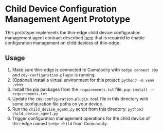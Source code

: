 # Child Device Configuration Management Agent Prototype

This prototype implements the thin-edge child device configuration management agent contract described
[here](https://github.com/thin-edge/thin-edge.io/blob/main/docs/src/howto-guides/child_device_config_management_agent.md)
that is required to enable configuration management on child devices of thin-edge.

## Usage

1. Make sure thin-edge is connected to Cumulocity with `tedge connect c8y` and `c8y-configuration-plugin` is running.
1. (Optional) Install a virtual environment for this project: `python3 -m venv .venv`
1. Install the pip packages from the `requirements.txt` file: `pip install -r requirements.txt`
1. Update the `c8y-configuration-plugin.toml` file in this directory with some configuration file paths on your device.
1. Run the `child_device_agent.py` script from this directory: `python3 child_device_agent.py`
1. Trigger configuration management operations for the child device of thin-edge named `tedge-child` from Cumulocity.
